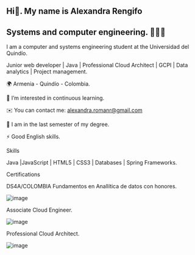 
## Hi👋. My name is Alexandra Rengifo
## Systems and computer engineering. 👩🏻‍💻

I am a computer and systems engineering student at the Universidad del Quindío. 

Junior web developer | Java | Professional Cloud Architect | GCPI | Data analytics | Project management.

🌍 Armenia - Quindío - Colombia.

👀 I’m interested in continuous learning.

✉️ You can contact me: alexandra.romanr@gmail.com

🧠 I am in the last semester of my degree.

⚡ Good English skills.


Skills

Java |JavaScript | HTML5 | CSS3 | Databases | Spring Frameworks.


Certifications

DS4A/COLOMBIA Fundamentos en Anallítica de datos con honores.

![image](https://github.com/AlexandraRengifo29/AlexandraRengifo29/assets/141187835/bc2cc601-35a4-48d2-b11a-36e114631704)

 Associate Cloud Engineer.

![image](https://github.com/AlexandraRengifo29/AlexandraRengifo29/assets/141187835/1444917f-6a4b-46a5-bff6-f32a461df9ff)

Professional Cloud Architect.

![image](https://github.com/AlexandraRengifo29/AlexandraRengifo29/assets/141187835/feed8413-f91c-4e49-ad45-dd1b13dc71f5)


<!---
AlexandraRengifo29/AlexandraRengifo29 is a ✨ special ✨ repository because its `README.md` (this file) appears on your GitHub profile.
You can click the Preview link to take a look at your changes.
--->
